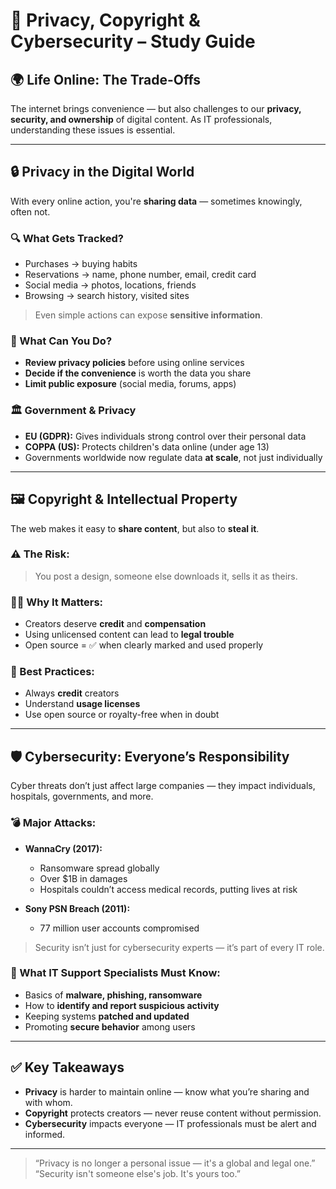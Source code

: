 # 🔐 Privacy, Copyright & Cybersecurity – Study Guide

## 🌍 Life Online: The Trade-Offs

The internet brings convenience — but also challenges to our **privacy, security, and ownership** of digital content. As IT professionals, understanding these issues is essential.

---

## 🔒 Privacy in the Digital World

With every online action, you're **sharing data** — sometimes knowingly, often not.

### 🔍 What Gets Tracked?

- Purchases → buying habits
- Reservations → name, phone number, email, credit card
- Social media → photos, locations, friends
- Browsing → search history, visited sites

> Even simple actions can expose **sensitive information**.

### 🔐 What Can You Do?

- **Review privacy policies** before using online services
- **Decide if the convenience** is worth the data you share
- **Limit public exposure** (social media, forums, apps)

### 🏛️ Government & Privacy

- **EU (GDPR):** Gives individuals strong control over their personal data
- **COPPA (US):** Protects children's data online (under age 13)
- Governments worldwide now regulate data **at scale**, not just individually

---

## 🖼️ Copyright & Intellectual Property

The web makes it easy to **share content**, but also to **steal it**.

### ⚠️ The Risk:
> You post a design, someone else downloads it, sells it as theirs.

### 👨‍⚖️ Why It Matters:
- Creators deserve **credit** and **compensation**
- Using unlicensed content can lead to **legal trouble**
- Open source = ✅ when clearly marked and used properly

### 🧠 Best Practices:
- Always **credit** creators
- Understand **usage licenses**
- Use open source or royalty-free when in doubt

---

## 🛡️ Cybersecurity: Everyone’s Responsibility

Cyber threats don’t just affect large companies — they impact individuals, hospitals, governments, and more.

### 💣 Major Attacks:

- **WannaCry (2017):**
  - Ransomware spread globally
  - Over $1B in damages
  - Hospitals couldn’t access medical records, putting lives at risk

- **Sony PSN Breach (2011):**
  - 77 million user accounts compromised

> Security isn’t just for cybersecurity experts — it’s part of every IT role.

### 🧰 What IT Support Specialists Must Know:

- Basics of **malware, phishing, ransomware**
- How to **identify and report suspicious activity**
- Keeping systems **patched and updated**
- Promoting **secure behavior** among users

---

## ✅ Key Takeaways

- **Privacy** is harder to maintain online — know what you’re sharing and with whom.
- **Copyright** protects creators — never reuse content without permission.
- **Cybersecurity** impacts everyone — IT professionals must be alert and informed.

---

> “Privacy is no longer a personal issue — it's a global and legal one.”  
> “Security isn't someone else's job. It's yours too.”


